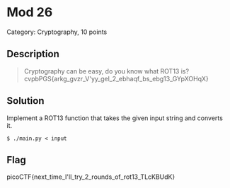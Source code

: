 # Mod 26
Category: Cryptography, 10 points

## Description
> Cryptography can be easy, do you know what ROT13 is? cvpbPGS{arkg_gvzr_V'yy_gel_2_ebhaqf_bs_ebg13_GYpXOHqX}

## Solution

Implement a ROT13 function that takes the given input string and converts
it.

```
$ ./main.py < input
```

## Flag
picoCTF{next_time_I'll_try_2_rounds_of_rot13_TLcKBUdK}

